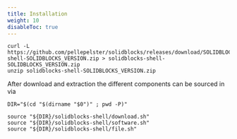 ```yaml
---
title: Installation
weight: 10
disableToc: true
---
```


```shell
curl -L https://github.com/pellepelster/solidblocks/releases/download/SOLIDBLOCKS_VERSION/solidblocks-shell-SOLIDBLOCKS_VERSION.zip > solidblocks-shell-SOLIDBLOCKS_VERSION.zip
unzip solidblocks-shell-SOLIDBLOCKS_VERSION.zip
```

After download and extraction the different components can be sourced in via 


```shell
DIR="$(cd "$(dirname "$0")" ; pwd -P)"

source "${DIR}/solidblocks-shell/download.sh"
source "${DIR}/solidblocks-shell/software.sh"
source "${DIR}/solidblocks-shell/file.sh"
```

